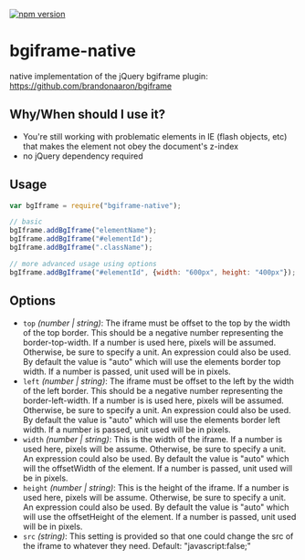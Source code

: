 [![npm version](https://badge.fury.io/js/bgiframe-native.svg)](https://www.npmjs.com/package/bgiframe-native)

# bgiframe-native

native implementation of the jQuery bgiframe plugin: https://github.com/brandonaaron/bgiframe

## Why/When should I use it?
* You're still working with problematic elements in IE (flash objects, etc) that makes the element not obey the document's z-index
* no jQuery dependency required


## Usage

```javascript
var bgIframe = require("bgiframe-native");

// basic
bgIframe.addBgIframe("elementName");
bgIframe.addBgIframe("#elementId");
bgIframe.addBgIframe(".className");

// more advanced usage using options
bgIframe.addBgIframe("#elementId", {width: "600px", height: "400px"});

```
## Options

* `top` *(number | string)*: The iframe must be offset to the top by the width of the top border. This should be a negative number representing the border-top-width. If a number is used here, pixels will be assumed. Otherwise, be sure to specify a unit. An expression could also be used. By default the value is "auto" which will use the elements border top width. If a number is passed, unit used will be in pixels.
* `left` *(number | string)*: The iframe must be offset to the left by the width of the left border. This should be a negative number representing the border-left-width. If a number is is used here, pixels will be assumed. Otherwise, be sure to specify a unit. An expression could also be used. By default the value is "auto" which will use the elements border left width. If a number is passed, unit used will be in pixels.
* `width` *(number | string)*: This is the width of the iframe. If a number is used here, pixels will be assume. Otherwise, be sure to specify a unit. An expression could also be used. By default the value is "auto" which will the offsetWidth of the element. If a number is passed, unit used will be in pixels.
* `height` *(number | string)*: This is the height of the iframe. If a number is used here, pixels will be assume. Otherwise, be sure to specify a unit. An expression could also be used. By default the value is "auto" which will use the offsetHeight of the element. If a number is passed, unit used will be in pixels.
* `src` *(string)*: This setting is provided so that one could change  the src of the iframe to whatever they need. Default: "javascript:false;"
